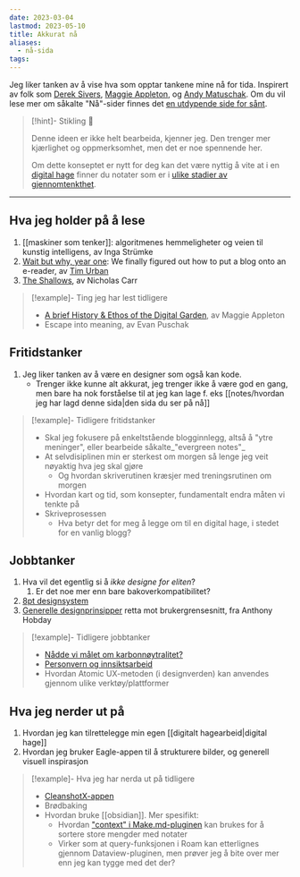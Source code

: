 ```yaml
---
date: 2023-03-04
lastmod: 2023-05-10
title: Akkurat nå
aliases:
  - nå-sida
tags:
---
```

Jeg liker tanken av å vise hva som opptar tankene mine nå for tida. Inspirert av folk som [Derek Sivers](https://sive.rs/nowff?ref=simen-skriver), [Maggie Appleton](https://maggieappleton.com/now?ref=simen-skriver), og [Andy Matuschak](https://notes.andymatuschak.org/About_these_notes?stackedNotes=zUw5PuD8op9oq8kHvni6sug6eRTNtR9Wqma&ref=simen-skriver). Om du vil lese mer om såkalte "Nå"-sider finnes det [en utdypende side for sånt](https://nownownow.com/about?ref=simen-skriver).

> [!hint]- Stikling 🌿
>
> Denne ideen er ikke helt bearbeida, kjenner jeg. Den trenger mer kjærlighet og oppmerksomhet, men det er noe spennende her.
> 
> Om dette konseptet er nytt for deg kan det være nyttig å vite at i en [digital hage](digitalt%20hagearbeid.md) finner du notater som er i [ulike stadier av gjennomtenkthet](stadier%20av%20gjennomtenkthet.md).

---

## Hva jeg holder på å lese

1. [[maskiner som tenker]]: algoritmenes hemmeligheter og veien til kunstig intelligens, av Inga Strümke
2. [Wait but why, year one](https://www.amazon.com/Wait-But-Why-Year-reader-ebook/dp/B00TXYJOZG?qid=1682319399&s=digital-text&sr=1-2): We finally figured out how to put a blog onto an e-reader, av [Tim Urban](https://waitbutwhy.com/homepage)
3. [The Shallows](https://www.nicholascarr.com/?page_id=16&ref=simen-skriver), av Nicholas Carr

> [!example]- Ting jeg har lest tidligere
> - [A brief History & Ethos of the Digital Garden](https://maggieappleton.com/garden-history?ref=simen-skriver), av Maggie Appleton
> - Escape into meaning, av Evan Puschak

## Fritidstanker

1. Jeg liker tanken av å være en designer som også kan kode.
	- Trenger ikke kunne alt akkurat, jeg trenger ikke å være god en gang, men bare ha nok forståelse til at jeg kan lage f. eks [[notes/hvordan jeg har lagd denne sida|den sida du ser på nå]]

> [!example]- Tidligere fritidstanker
> - Skal jeg fokusere på enkeltstående blogginnlegg, altså å "ytre meninger", eller bearbeide såkalte_"evergreen notes"_
> - At selvdisiplinen min er sterkest om morgen så lenge jeg veit nøyaktig hva jeg skal gjøre
> 	- Og hvordan skriverutinen kræsjer med treningsrutinen om morgen
> - Hvordan kart og tid, som konsepter, fundamentalt endra måten vi tenkte på
> - Skriveprosessen
> 	- Hva betyr det for meg å legge om til en digital hage, i stedet for en vanlig blogg?

## Jobbtanker

1. Hva vil det egentlig si å *ikke designe for eliten*?
	1. Er det noe mer enn bare bakoverkompatibilitet?
2. [8pt designsystem](https://medium.com/swlh/the-comprehensive-8pt-grid-guide-aa16ff402179)
3. [Generelle designprinsipper](https://anthonyhobday.com/sideprojects/saferules/) retta mot brukergrensesnitt, fra Anthony Hobday


> [!example]- Tidligere jobbtanker
> - [Nådde vi målet om karbonnøytralitet?](https://medium.com/variant-as/nådde-vi-målet-om-karbonnøytralitet-5f95c4114285?source=your_stories_page-------------------------------------)
> - [Personvern og innsiktsarbeid](https://medium.com/variant-as/personvern-og-innsiktsarbeid-9397dc8fd87?source=your_stories_page-------------------------------------)
> - Hvordan Atomic UX-metoden (i designverden) kan anvendes gjennom ulike verktøy/plattformer

## Hva jeg nerder ut på

1. Hvordan jeg kan tilrettelegge min egen [[digitalt hagearbeid|digital hage]]
2. Hvordan jeg bruker Eagle-appen til å strukturere bilder, og generell visuell inspirasjon

>[!example]- Hva jeg har nerda ut på tidligere
>- [CleanshotX-appen](https://www.simenskriver.no/den-ene-funksjonen/)
>- Brødbaking
>- Hvordan bruke [[obsidian]]. Mer spesifikt:
>	- Hvordan ["context" i Make.md-pluginen](https://www.make.md/docs/Contexts) kan brukes for å sortere store mengder med notater
>	- Virker som at query-funksjonen i Roam kan etterlignes gjennom Dataview-pluginen, men prøver jeg å bite over mer enn jeg kan tygge med det der?
